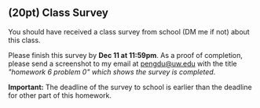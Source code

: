 

## (20pt) Class Survey

You should have received a class survey from school (DM me if not) about this class. 

Please finish this survey by **Dec 11 at 11:59pm**. As a proof of completion, please send a screenshot to my email at pengdu@uw.edu with the title *"homework 6 problem 0" which shows the survey is completed*. 

**Important:** The deadline of the survey to school is earlier than the deadline for other part of this homework. 

